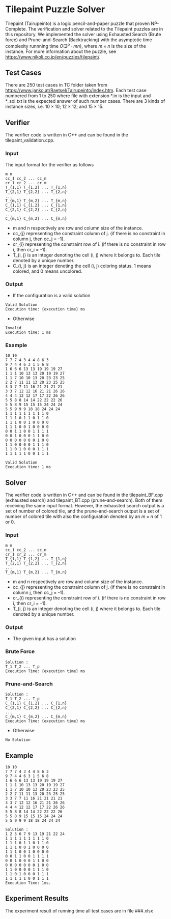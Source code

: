 # Tilepaint Puzzle Solver

Tilepaint (Tairupeinto) is a logic pencil-and-paper puzzle that proven NP-Complete. The verification and solver related to the Tilepaint puzzles are in this repository. We implemented the solver using Exhausted Search (Brute force) and Prune-and-Search (Backtracking)
with the asymptotic time complexity runnning time $O(2^{p} \cdot mn)$, where $m \times n$ is the size of the instance. For more information about the puzzle, see https://www.nikoli.co.jp/en/puzzles/tilepaint/.

## Test Cases
There are 250 test cases in TC folder taken from https://www.janko.at/Raetsel/Tairupeinto/index.htm. Each test case numbered from 1 to 250 where file with extension \*.in is the input and \*\_sol.txt is the expected answer of such number cases.
There are 3 kinds of instance sizes, i.e. $10 \times 10$; $12 \times 12$; and $15 \times 15$.

## Verifier

The verifier code is written in C++ and can be found in the tilepaint_validation.cpp. 

### Input
The input format for the verifier as follows
```
m n
cc_1 cc_2 ... cc_n
cr_1 cr_2 ... cr_m
T_{1,1} T_{1,2} ... T_{1,n}
T_{2,1} T_{2,2} ... T_{2,n}
...
T_{m,1} T_{m,2} ... T_{m,n}
C_{1,1} C_{1,2} ... C_{1,n}
C_{2,1} C_{2,2} ... C_{2,n}
...
C_{m,1} C_{m,2} ... C_{m,n}
```
- m and n respectively are row and column size of the instance.
- cc_{j} representing the constraint column of j. (if there is no constraint in column j, then cc_j = -1).
- cr_{i} representing the constraint row of i. (if there is no constraint in row i, then cr_i = -1).
- T_{i, j} is an integer denoting the cell (i, j) where it belongs to. Each tile denoted by a unique number.
- C_{i, j} is an integer denoting the cell (i, j) coloring status. 1 means colored, and 0 means uncolored.

### Output
- If the configuration is a valid solution
```
Valid Solution
Execution time: {execution time} ms
```
- Otherwise
```
Invalid
Execution time: 1 ms
```

### Example
```
10 10
7 7 7 4 3 4 4 8 6 3
9 7 4 4 6 3 1 5 6 8
1 6 6 6 13 13 19 19 19 27 
1 1 1 10 13 13 20 19 19 27 
1 1 7 10 10 13 20 23 23 25
2 2 7 11 11 13 20 23 25 25 
3 3 7 7 11 16 21 21 21 21
3 3 7 12 12 16 21 21 26 26 
4 4 4 12 12 17 17 22 26 26
5 5 8 8 14 14 22 22 22 26
5 5 8 9 15 15 15 24 24 24 
5 5 9 9 9 18 18 24 24 24
1 1 1 1 1 1 1 1 1 0
1 1 1 0 1 1 0 1 1 0
1 1 1 0 0 1 0 0 0 0
1 1 1 0 0 1 0 0 0 0
0 0 1 1 0 0 1 1 1 1
0 0 1 0 0 0 1 1 0 0
0 0 0 0 0 0 0 1 0 0
1 1 0 0 0 0 1 1 1 0
1 1 0 1 0 0 0 1 1 1
1 1 1 1 1 0 0 1 1 1
```
```
Valid Solution
Execution time: 1 ms
```

## Solver
The verifier code is written in C++ and can be found in the tilepaint_BF.cpp (exhausted search) and tilepaint_BT.cpp (prune-and-search).
Both of them receiving the same input format.
However, the exhausted search output is a set of number of colored tile, and the prune-and-search output is a set of number of colored tile with also the configuration denoted by an $m \times n$ of 1 or 0.

### Input
```
m n
cc_1 cc_2 ... cc_n
cr_1 cr_2 ... cr_m
T_{1,1} T_{1,2} ... T_{1,n}
T_{2,1} T_{2,2} ... T_{2,n}
...
T_{m,1} T_{m,2} ... T_{m,n}
```
- m and n respectively are row and column size of the instance.
- cc_{j} representing the constraint column of j. (if there is no constraint in column j, then cc_j = -1).
- cr_{i} representing the constraint row of i. (if there is no constraint in row i, then cr_i = -1).
- T_{i, j} is an integer denoting the cell (i, j) where it belongs to. Each tile denoted by a unique number.

### Output
- The given input has a solution
### Brute Force
```
Solution : 
T_1 T_2 ... T_p
Execution Time: {execution time} ms
```

### Prune-and-Search
```
Solution : 
T_1 T_2 ... T_p
C_{1,1} C_{1,2} ... C_{1,n}
C_{2,1} C_{2,2} ... C_{2,n}
...
C_{m,1} C_{m,2} ... C_{m,n}
Execution Time: {execution time} ms
```

- Otherwise
```
No Solution
```

## Example
```
10 10
7 7 7 4 3 4 4 8 6 3
9 7 4 4 6 3 1 5 6 8
1 6 6 6 13 13 19 19 19 27 
1 1 1 10 13 13 20 19 19 27 
1 1 7 10 10 13 20 23 23 25
2 2 7 11 11 13 20 23 25 25 
3 3 7 7 11 16 21 21 21 21
3 3 7 12 12 16 21 21 26 26 
4 4 4 12 12 17 17 22 26 26
5 5 8 8 14 14 22 22 22 26
5 5 8 9 15 15 15 24 24 24 
5 5 9 9 9 18 18 24 24 24
```
```
Solution : 
1 2 5 6 7 9 13 19 21 22 24 
1 1 1 1 1 1 1 1 1 0 
1 1 1 0 1 1 0 1 1 0 
1 1 1 0 0 1 0 0 0 0 
1 1 1 0 0 1 0 0 0 0 
0 0 1 1 0 0 1 1 1 1 
0 0 1 0 0 0 1 1 0 0 
0 0 0 0 0 0 0 1 0 0 
1 1 0 0 0 0 1 1 1 0 
1 1 0 1 0 0 0 1 1 1 
1 1 1 1 1 0 0 1 1 1 
Execution Time: 1ms.
```

## Experiment Results
The experiment result of running time all test cases are in file ###.xlsx
